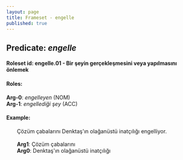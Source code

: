 ```yaml
---
layout: page
title: Frameset - engelle
published: true
---
```

<h2>Predicate: <i>engelle</i></h2>
<h4>Roleset id: engelle.01 - Bir şeyin gerçekleşmesini veya yapılmasını önlemek<br>
<h4>Roles:</h4>
<b>Arg-0</b>: <i>engelleyen</i>  (NOM) <br>
<b>Arg-1</b>: <i>engellediği şey</i>  (ACC) <br>
<h4>Example:</h4>
&emsp;&emsp;Çözüm çabalarını Denktaş'ın olağanüstü inatçılığı engelliyor.<br><br>
&emsp;&emsp;<b>Arg1</b>:  Çözüm çabalarını<br>
&emsp;&emsp;<b>Arg0</b>:  Denktaş'ın olağanüstü inatçılığı<br>

